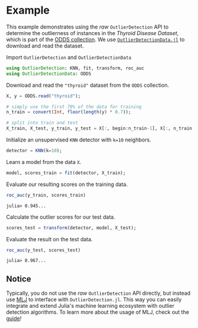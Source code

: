# Example

This example demonstrates using the *raw* `OutlierDetection` API to determine the outlierness of instances in the *Thyroid Disease Dataset*, which is part of the [ODDS collection](http://odds.cs.stonybrook.edu/). We use [`OutlierDetectionData.jl`](https://github.com/davnn/OutlierDetectionData.jl) to download and read the dataset.

Import `OutlierDetection` and `OutlierDetectionData`

```julia
using OutlierDetection: KNN, fit, transform, roc_auc
using OutlierDetectionData: ODDS
```

Download and read the `"thyroid"` dataset from the `ODDS` collection.

```julia
X, y = ODDS.read("thyroid");

# simply use the first 70% of the data for training
n_train = convert(Int, floor(length(y) * 0.7));

# split into train and test
X_train, X_test, y_train, y_test = X[:, begin:n_train-1], X[:, n_train:end], y[begin:n_train-1], y[n_train:end];
```

Initialize an unsupervised `KNN` detector with `k=10` neighbors.

```julia
detector = KNN(k=10);
```

Learn a model from the data `X`.

```julia
model, scores_train = fit(detector, X_train);
```

Evaluate our resulting scores on the training data.

```julia
roc_auc(y_train, scores_train)
```

    julia> 0.945...

Calculate the outlier scores for our test data.

```julia
scores_test = transform(detector, model, X_test);
```

Evaluate the result on the test data.

```julia
roc_auc(y_test, scores_test)
```

    julia> 0.967...

## Notice

Typically, you do not use the *raw* `OutlierDetection` API directly, but instead use [MLJ](https://github.com/alan-turing-institute/MLJ.jl) to interface with `OutlierDetection.jl`. This way you can easily integrate and extend Julia's machine learning ecosystem with outlier detection algorithms. To learn more about the usage of MLJ, check out the [guide](../../documentation/guide/)!
